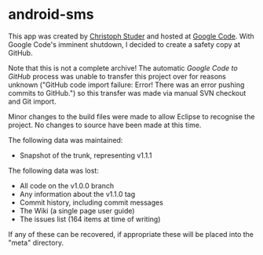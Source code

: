 # android-sms

This app was created by [Christoph Studer](chstuder@gmail.com) and hosted at [Google Code](https://code.google.com/p/android-sms/).  With Google Code's imminent shutdown, I decided to create a safety copy at GitHub.

Note that this is not a complete archive!  The automatic *Google Code to GitHub* process was unable to transfer this project over for reasons unknown ("GitHub code import failure: Error! There was an error pushing commits to GitHub.") so this transfer was made via manual SVN checkout and Git import.

Minor changes to the build files were made to allow Eclipse to recognise the project.  No changes to source have been made at this time.

The following data was maintained:

- Snapshot of the trunk, representing v1.1.1

The following data was lost:

- All code on the v1.0.0 branch
- Any information about the v1.1.0 tag
- Commit history, including commit messages
- The Wiki (a single page user guide)
- The issues list (164 items at time of writing)

If any of these can be recovered, if appropriate these will be placed into the "meta" directory.

